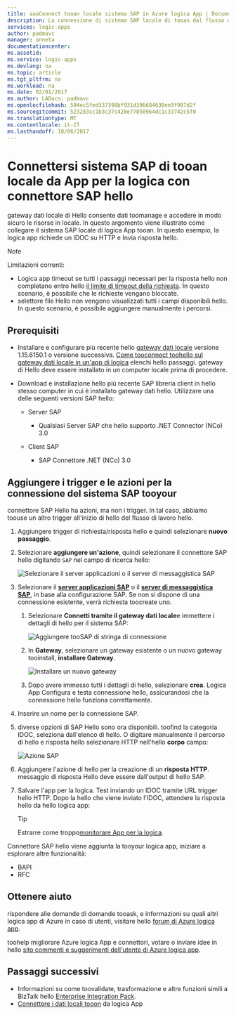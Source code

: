 ```yaml
---
title: aaaConnect tooan locale sistema SAP in Azure logica App | Documenti Microsoft
description: La connessione di sistema SAP locale di tooan dal flusso di lavoro logica app tramite gateway dati locale di hello
services: logic-apps
author: padmavc
manager: anneta
documentationcenter: 
ms.assetid: 
ms.service: logic-apps
ms.devlang: na
ms.topic: article
ms.tgt_pltfrm: na
ms.workload: na
ms.date: 02/01/2017
ms.author: LADocs; padmavc
ms.openlocfilehash: 594ec5fed337398bf931d396684630ee9f907d2f
ms.sourcegitcommit: 523283cc1b3c37c428e77850964dc1c33742c5f0
ms.translationtype: MT
ms.contentlocale: it-IT
ms.lasthandoff: 10/06/2017
---
```

# <a name="connect-tooan-on-premises-sap-system-from-logic-apps-with-hello-sap-connector"></a>Connettersi sistema SAP di tooan locale da App per la logica con connettore SAP hello 

gateway dati locale di Hello consente dati toomanage e accedere in modo sicuro le risorse in locale. In questo argomento viene illustrato come collegare il sistema SAP locale di logica App tooan. In questo esempio, la logica app richiede un IDOC su HTTP e Invia risposta hello.    

> [!NOTE]
> Limitazioni correnti: 
> - Logica app timeout se tutti i passaggi necessari per la risposta hello non completano entro hello [il limite di timeout della richiesta](./logic-apps-limits-and-config.md). In questo scenario, è possibile che le richieste vengano bloccate. 
> - selettore file Hello non vengono visualizzati tutti i campi disponibili hello. In questo scenario, è possibile aggiungere manualmente i percorsi.

## <a name="prerequisites"></a>Prerequisiti

- Installare e configurare più recente hello [gateway dati locale](https://www.microsoft.com/download/details.aspx?id=53127) versione 1.15.6150.1 o versione successiva. [Come tooconnect toohello sul gateway dati locale in un'app di logica](http://aka.ms/logicapps-gateway) elenchi hello passaggi. gateway di Hello deve essere installato in un computer locale prima di procedere.

- Download e installazione hello più recente SAP libreria client in hello stesso computer in cui è installato gateway dati hello. Utilizzare una delle seguenti versioni SAP hello: 
    - Server SAP
        - Qualsiasi Server SAP che hello supporto .NET Connector (NCo) 3.0
 
    - Client SAP
        - SAP Connettore .NET (NCo) 3.0

## <a name="add-triggers-and-actions-for-connecting-tooyour-sap-system"></a>Aggiungere i trigger e le azioni per la connessione del sistema SAP tooyour

connettore SAP Hello ha azioni, ma non i trigger. In tal caso, abbiamo toouse un altro trigger all'inizio di hello del flusso di lavoro hello. 

1. Aggiungere trigger di richiesta/risposta hello e quindi selezionare **nuovo passaggio**.

2. Selezionare **aggiungere un'azione**, quindi selezionare il connettore SAP hello digitando `SAP` nel campo di ricerca hello:    

     ![Selezionare il server applicazioni o il server di messaggistica SAP](media/logic-apps-using-sap-connector/sap-action.png)

3. Selezionare il [**server applicazioni SAP**](https://wiki.scn.sap.com/wiki/display/ABAP/ABAP+Application+Server) o il [**server di messaggistica SAP**](http://help.sap.com/saphelp_nw70/helpdata/en/40/c235c15ab7468bb31599cc759179ef/frameset.htm), in base alla configurazione SAP. Se non si dispone di una connessione esistente, verrà richiesta toocreate uno.

   1. Selezionare **Connetti tramite il gateway dati locale**e immettere i dettagli di hello per il sistema SAP:   

       ![Aggiungere tooSAP di stringa di connessione](media/logic-apps-using-sap-connector/picture2.png)  

   2. In **Gateway**, selezionare un gateway esistente o un nuovo gateway tooinstall, **installare Gateway**.

        ![Installare un nuovo gateway](media/logic-apps-using-sap-connector/install-gateway.png)
  
   3. Dopo avere immesso tutti i dettagli di hello, selezionare **crea**. 
   Logica App Configura e testa connessione hello, assicurandosi che la connessione hello funziona correttamente.

4. Inserire un nome per la connessione SAP.

5. diverse opzioni di SAP Hello sono ora disponibili. toofind la categoria IDOC, seleziona dall'elenco di hello. O digitare manualmente il percorso di hello e risposta hello selezionare HTTP nell'hello **corpo** campo:

     ![Azione SAP](media/logic-apps-using-sap-connector/picture3.png)

6. Aggiungere l'azione di hello per la creazione di un **risposta HTTP**. messaggio di risposta Hello deve essere dall'output di hello SAP.

7. Salvare l'app per la logica. Test inviando un IDOC tramite URL trigger hello HTTP. Dopo la hello che viene inviato l'IDOC, attendere la risposta hello da hello logica app:   

     > [!TIP]
     > Estrarre come troppo[monitorare App per la logica](../logic-apps/logic-apps-monitor-your-logic-apps.md).

Connettore SAP hello viene aggiunta la tooyour logica app, iniziare a esplorare altre funzionalità:

- BAPI
- RFC

## <a name="get-help"></a>Ottenere aiuto

rispondere alle domande di domande tooask, e informazioni su quali altri logica app di Azure in caso di utenti, visitare hello [forum di Azure logica app](https://social.msdn.microsoft.com/Forums/en-US/home?forum=azurelogicapps).

toohelp migliorare Azure logica App e connettori, votare o inviare idee in hello [sito commenti e suggerimenti dell'utente di Azure logica app](http://aka.ms/logicapps-wish).

## <a name="next-steps"></a>Passaggi successivi

- Informazioni su come toovalidate, trasformazione e altre funzioni simili a BizTalk hello [Enterprise Integration Pack](../logic-apps/logic-apps-enterprise-integration-overview.md). 
- [Connettere i dati locali tooon](../logic-apps/logic-apps-gateway-connection.md) da logica App
